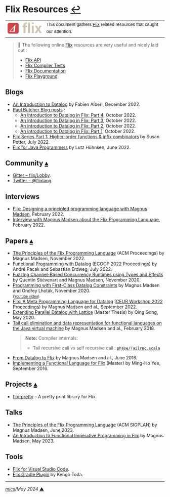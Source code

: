 # <span id="top">Flix Resources</span> <span style="size:25%;"><a href="README.md">↩</a></span>

<table style="font-family:Helvetica,Arial;line-height:1.6;">
  <tr>
  <td style="border:0;padding:0 10px 0 0;;min-width:120px;"><a href="https://flix.dev/" rel="external"><img src="./docs/images/flix-logo.png" width="120" alt="Flix project"/></a></td>
  <td style="border:0;padding:0;vertical-align:text-top;">This document gathers <a href="https://flix.dev/" rel="external">Flix</a> related resources that caught our attention.
  </td>
  </tr>
</table>

> **:mag_right:** The following online [Flix] resources are very useful and nicely laid out :
> - [Flix API][flix_api]
> - [Flix Compiler Tests][flix_compiler_tests]
> - [Flix Documentation][flix_doc]
> - [Flix Playground][flix_playground]

<!--
## <span id="articles">Articles</span>
-->

## <span id="blogs">Blogs</span>

- [An Introduction to Datalog](https://blogit.michelin.io/an-introduction-to-datalog/) by Fabien Alberi, December 2022.
- [Paul Butcher Blog posts](https://paulbutcher.com/blog/) :
  - [An introduction to Datalog in Flix: Part 4](https://paulbutcher.com/blog/2022/datalog4/), October 2022.
  - [An introduction to Datalog in Flix: Part 3](https://paulbutcher.com/blog/2022/datalog3/), October 2022.
  - [An introduction to Datalog in Flix: Part 2](https://paulbutcher.com/blog/2022/datalog2/), October 2022.
  - [An introduction to Datalog in Flix: Part 1](https://paulbutcher.com/blog/2022/datalog1/), October 2022.
- [Flix Series Part 1: Higher-order functions & infix combinators][blog_potter] by Susan Potter, July 2022.
- [Flix for Java Programmers][blog_huehnken] by Lutz Hühnken, June 2022.

## <span id="community">Community</span> [**&#x25B4;**](#top)

- [Gitter &ndash; flix/Lobby](https://gitter.im/flix/Lobby).
- [Twitter &ndash; @flixlang](https://twitter.com/flixlang).

## <span id="interviews">Interviews</span>

- [Flix: Designing a principled programming language with Magnus Madsen][anchor_flix], February 2022.
- [Interview with Magnus Madsen about the Flix Programming Language][infoq_flix], February 2022.

## <span id="papers">Papers</span> [**&#x25B4;**](#top)
<!-- https://www.accentletters.com/accent-a.html -->

- [The Principles of the Flix Programming Language][paper_madsen_nov_2022] (ACM Proceedings) by Magnus Madsen, November 2022.
- [Functional Programming with Datalog][paper_pacak_2022] (ECOOP 2022 Proceedings) by André Pacak and Sebastian Erdweg, July 2022.
- [Fuzzing Channel-Based Concurrency Runtimes using Types and Effects](https://dl.acm.org/doi/10.1145/3428254) by Quentin Stiévenart and Magnus Madsen, November 2020.
- [Programming with First-Class Datalog Constraints](https://dl.acm.org/doi/10.1145/3428193) by Magnus Madsen and Ondřey Lhoták, November 2020.<br><span style="font-size:80%;">(<a href="https://www.youtube.com/watch?v=ikVZrivln8c" rel="external">Youtube video</a>)</span>
- [Flix: A Meta Programming Language for Datalog][paper_madsen_sep_2022] ([CEUR Workshop 2022 Proceedings](https://ceur-ws.org/Vol-3203/)) by Magnus Madsen and al., September 2022.
- [Extending Parallel Datalog with Lattice](https://www.cse.psu.edu/~gxt29/papers/) (Master Thesis) by Qing Gong, May 2020.
- [Tail call elimination and data representation for functional languages on the Java virtual machine][paper_madsen_2018] by Magnus Madsen and al., February 2018.
  > **Note:** Compiler internals:
  > - Tail recursive call vs self recursive call : [`phase/Tailrec.scala`](https://github.com/flix/flix/blob/master/main/src/ca/uwaterloo/flix/language/phase/Tailrec.scala#L91)
- [From Datalog to Flix][paper_madsen_2016] by Magnus Madsen and al., June 2016.
- [Implementing a Functional Language for Flix][paper_yee_sep_2016] (Master) by Ming-Ho Yee, September 2016.

## <span id="projects">Projects</span> [**&#x25B4;**](#top)

- [flix-pretty](https://github.com/stephentetley/flix-pretty) &ndash; A pretty print library for Flix.

## <span id="talks">Talks</span>

 - [The Principles of the Flix Programming Language](https://www.youtube.com/watch?v=RNZeAmp1EaA) (ACM SIGPLAN) by Magnus Madsen, June 2023.
- [An Introduction to Functional Imperative Programming in Flix](https://gotoaarhus.com/2023/sessions/2497/an-introduction-to-functional-imperative-programming-in-flix) by Magnus Madsen, May 2023.

## <span id="tools">Tools</span>

- [Flix for Visual Studio Code][vscode-flix].
- [Flix Gradle Plugin](https://github.com/KengoTODA/flix-gradle-plugin) by Kengo Toda.

***

*[mics](https://lampwww.epfl.ch/~michelou/)/May 2024* [**&#9650;**](#top)
<span id="bottom">&nbsp;</span>

<!-- href links -->

[anchor_flix]: https://anchor.fm/happypathprogramming/episodes/54-Flix-Designing-a-principled-programming-language-with-Magnus-Madsen-e1dueb2
[blog_huehnken]: https://www.reactivesystems.eu/2022/06/24/flix-for-java-programmers.html
[blog_potter]: https://www.susanpotter.net/software/flix-series-part-1-higher-order-functions-infix-combinators/
[flix]: https://flix.dev/
[flix_api]: https://api.flix.dev/
[flix_doc]: https://doc.flix.dev/
[flix_compiler_tests]: https://github.com/flix/flix/blob/master/main/test/flix/README.md
[flix_playground]: https://play.flix.dev/
[infoq_flix]: https://www.infoq.com/news/2022/02/flix-programming-language/
[paper_madsen_nov_2022]: https://dl.acm.org/doi/10.1145/3563835.3567661
[paper_madsen_sep_2022]: https://ceur-ws.org/Vol-3203/
[paper_madsen_2018]: https://dl.acm.org/doi/10.1145/3178372.3179499
[paper_madsen_2016]: https://cs.au.dk/~magnusm/papers/pldi16/paper.pdf
[paper_pacak_2022]: https://drops.dagstuhl.de/opus/volltexte/2022/16235/
[paper_yee_sep_2016]: https://uwspace.uwaterloo.ca/recent-submissions?offset=8316
[vscode-flix]: https://github.com/flix/vscode-flix
